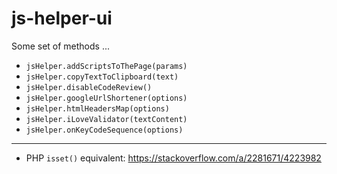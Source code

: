 # js-helper-ui

Some set of methods ...

- `jsHelper.addScriptsToThePage(params)`
- `jsHelper.copyTextToClipboard(text)`
- `jsHelper.disableCodeReview()`
- `jsHelper.googleUrlShortener(options)`
- `jsHelper.htmlHeadersMap(options)`
- `jsHelper.iLoveValidator(textContent)`
- `jsHelper.onKeyCodeSequence(options)`

---

- PHP `isset()` equivalent: https://stackoverflow.com/a/2281671/4223982

